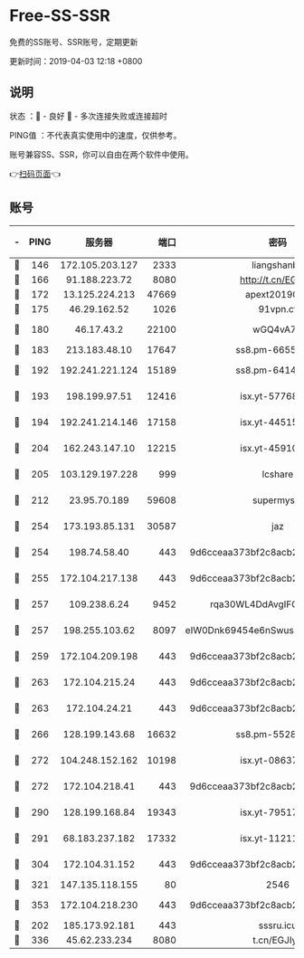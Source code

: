 # Free-SS-SSR

免费的SS账号、SSR账号，定期更新

更新时间：2019-04-03 12:18 +0800

## 说明

状态     ：🙂 - 良好 🙁 - 多次连接失败或连接超时

PING值   ：不代表真实使用中的速度，仅供参考。

账号兼容SS、SSR，你可以自由在两个软件中使用。

👉[扫码页面](https://liesauer.github.io/Free-SS-SSR/)👈

## 账号

|-|PING|服务器|端口|密码|加密方式|区域|
|:----:|:----:|:-----:|-----:|:----:|:----:|:----:|
|🙂|146|172.105.203.127|2333|liangshanbo|chacha20|JP|
|🙂|166|91.188.223.72|8080|http://t.cn/EGJIyrl|rc4-md5|RU|
|🙂|172|13.125.224.213|47669|apext2019001|chacha20|KR|
|🙂|175|46.29.162.52|1026|91vpn.cf|rc4-md5|RU|
|🙂|180|46.17.43.2|22100|wGQ4vA7D|aes-256-gcm|RU|
|🙂|183|213.183.48.10|17647|ss8.pm-66557674|rc4-md5|RU|
|🙂|192|192.241.221.124|15189|ss8.pm-64148140|aes-256-cfb|US|
|🙂|193|198.199.97.51|12416|isx.yt-57768817|aes-256-cfb|US|
|🙂|194|192.241.214.146|17158|isx.yt-44515301|aes-256-cfb|US|
|🙂|204|162.243.147.10|12215|isx.yt-45910639|aes-256-cfb|US|
|🙂|205|103.129.197.228|999|lcshare|aes-256-cfb|US|
|🙂|212|23.95.70.189|59608|supermyssr|chacha20-ietf|US|
|🙂|254|173.193.85.131|30587|jaz|aes-256-cfb|US|
|🙂|254|198.74.58.40|443|9d6cceaa373bf2c8acb22e60b6a58be6|aes-256-cfb|US|
|🙂|255|172.104.217.138|443|9d6cceaa373bf2c8acb22e60b6a58be6|aes-256-cfb|US|
|🙂|257|109.238.6.24|9452|rqa30WL4DdAvgIFG6Fs3znzTa|aes-256-cfb|FR|
|🙂|257|198.255.103.62|8097|eIW0Dnk69454e6nSwuspv9DmS201tQ0D|aes-256-cfb|US|
|🙂|259|172.104.209.198|443|9d6cceaa373bf2c8acb22e60b6a58be6|aes-256-cfb|US|
|🙂|263|172.104.215.24|443|9d6cceaa373bf2c8acb22e60b6a58be6|aes-256-cfb|US|
|🙂|263|172.104.24.21|443|9d6cceaa373bf2c8acb22e60b6a58be6|aes-256-cfb|US|
|🙂|266|128.199.143.68|16632|ss8.pm-55286223|aes-256-cfb|SG|
|🙂|272|104.248.152.162|10198|isx.yt-08637279|aes-256-cfb|SG|
|🙂|272|172.104.218.41|443|9d6cceaa373bf2c8acb22e60b6a58be6|aes-256-cfb|US|
|🙂|290|128.199.168.84|19343|isx.yt-79517808|aes-256-cfb|SG|
|🙂|291|68.183.237.182|17332|isx.yt-11211578|aes-256-cfb|SG|
|🙂|304|172.104.31.152|443|9d6cceaa373bf2c8acb22e60b6a58be6|aes-256-cfb|US|
|🙂|321|147.135.118.155|80|2546|chacha20|US|
|🙂|353|172.104.218.230|443|9d6cceaa373bf2c8acb22e60b6a58be6|aes-256-cfb|US|
|🙂|202|185.173.92.181|443|sssru.icu|rc4-md5|RU|
|🙂|336|45.62.233.234|8080|t.cn/EGJIyrl|rc4-md5|CA|
